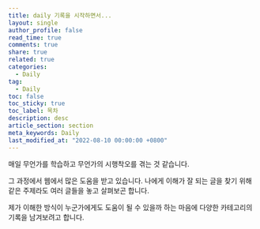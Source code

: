 ```yaml
---
title: daily 기록을 시작하면서...
layout: single
author_profile: false
read_time: true
comments: true
share: true
related: true
categories:
  - Daily
tag:
  - Daily
toc: false
toc_sticky: true
toc_label: 목차
description: desc
article_section: section
meta_keywords: Daily
last_modified_at: "2022-08-10 00:00:00 +0800"
---
```


매일 무언가를 학습하고 무언가의 시행착오를 겪는 것 같습니다.

그 과정에서 웹에서 많은 도움을 받고 있습니다.
나에게 이해가 잘 되는 글을 찾기 위해 같은 주제라도 여러 글들을 놓고 살펴보곤 합니다.

제가 이해한 방식이 누군가에게도 도움이 될 수 있을까 하는 마음에 다양한 카테고리의 기록을 남겨보려고 합니다.